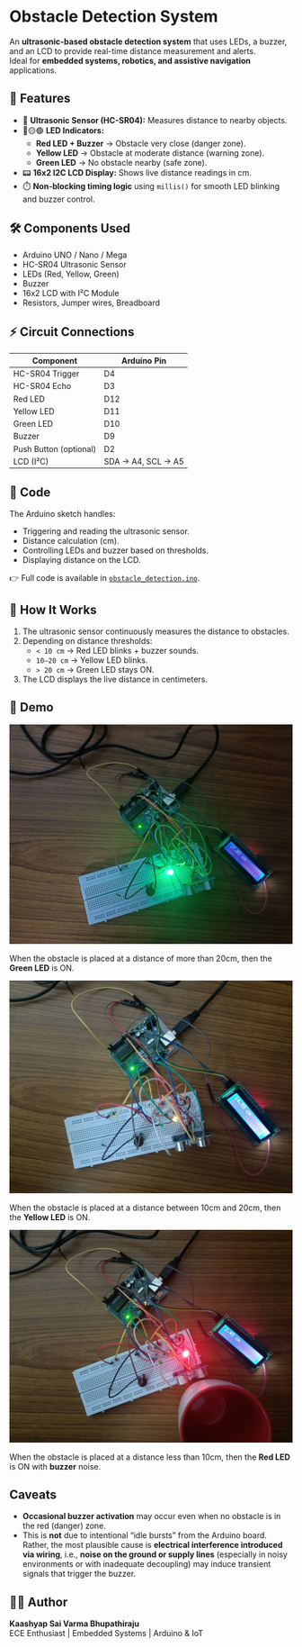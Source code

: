 # Obstacle Detection System

An **ultrasonic-based obstacle detection system** that uses LEDs, a buzzer, and an LCD to provide real-time distance measurement and alerts.  
Ideal for **embedded systems, robotics, and assistive navigation** applications.  

## 📌 Features
- 📡 **Ultrasonic Sensor (HC-SR04):** Measures distance to nearby objects.  
- 🔴🟡🟢 **LED Indicators:**
  - **Red LED + Buzzer** → Obstacle very close (danger zone).  
  - **Yellow LED** → Obstacle at moderate distance (warning zone).  
  - **Green LED** → No obstacle nearby (safe zone).  
- 📟 **16x2 I2C LCD Display:** Shows live distance readings in cm.  
- ⏱️ **Non-blocking timing logic** using `millis()` for smooth LED blinking and buzzer control.  

## 🛠️ Components Used
- Arduino UNO / Nano / Mega  
- HC-SR04 Ultrasonic Sensor  
- LEDs (Red, Yellow, Green)  
- Buzzer  
- 16x2 LCD with I²C Module  
- Resistors, Jumper wires, Breadboard  

## ⚡ Circuit Connections

| Component            | Arduino Pin |
|----------------------|-------------|
| HC-SR04 Trigger      | D4          |
| HC-SR04 Echo         | D3          |
| Red LED              | D12         |
| Yellow LED           | D11         |
| Green LED            | D10         |
| Buzzer               | D9          |
| Push Button (optional)| D2          |
| LCD (I²C)            | SDA → A4, SCL → A5 |

## 📂 Code
The Arduino sketch handles:
- Triggering and reading the ultrasonic sensor.  
- Distance calculation (cm).  
- Controlling LEDs and buzzer based on thresholds.  
- Displaying distance on the LCD.  

👉 Full code is available in [`obstacle_detection.ino`](https://github.com/KaashyaPing/obstactle-detection/blob/main/obstacle_detection.ino).  

## 🚀 How It Works
1. The ultrasonic sensor continuously measures the distance to obstacles.  
2. Depending on distance thresholds:  
   - `< 10 cm` → Red LED blinks + buzzer sounds.  
   - `10–20 cm` → Yellow LED blinks.  
   - `> 20 cm` → Green LED stays ON.  
3. The LCD displays the live distance in centimeters.  

## 📸 Demo 

![Green LED](https://raw.githubusercontent.com/KaashyaPing/obstactle-detection/refs/heads/main/green.jpg)

When the obstacle is placed at a distance of more than 20cm, then the **Green LED** is ON.

![Yellow LED](https://raw.githubusercontent.com/KaashyaPing/obstactle-detection/refs/heads/main/yellow.jpg)

When the obstacle is placed at a distance between 10cm and 20cm, then the **Yellow LED** is ON.

![Red LED](https://raw.githubusercontent.com/KaashyaPing/obstactle-detection/refs/heads/main/red.jpg)

When the obstacle is placed at a distance less than 10cm, then the **Red LED** is ON with **buzzer** noise.

## Caveats

- **Occasional buzzer activation** may occur even when no obstacle is in the red (danger) zone.
- This is **not** due to intentional “idle bursts” from the Arduino board. Rather, the most plausible cause is **electrical interference introduced via wiring**, i.e., **noise on the ground or supply lines** (especially in noisy environments or with inadequate decoupling) may induce transient signals that trigger the buzzer.

## 🧑‍💻 Author
**Kaashyap Sai Varma Bhupathiraju**  
ECE Enthusiast | Embedded Systems | Arduino & IoT  

